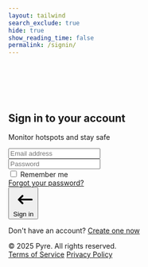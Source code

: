 ```yaml
---
layout: tailwind
search_exclude: true
hide: true
show_reading_time: false
permalink: /signin/
---
```


<div class="min-h-screen w-full flex flex-col items-center justify-between bg-black bg-opacity-95 bg-[url('https://images.unsplash.com/photo-1518791841217-8f162f1e1131?ixlib=rb-1.2.1&ixid=eyJhcHBfaWQiOjEyMDd9&auto=format&fit=crop&w=1350&q=80')] bg-cover bg-center bg-blend-overlay">

  <br>
  <br>
  <br>
  <br>

  <!-- Login form container -->
  <div class="flex flex-col items-center justify-center w-full max-w-md px-4">
    <div class="w-full bg-gray-900 bg-opacity-80 rounded-lg shadow-xl p-8 backdrop-blur">
      <h2 class="text-3xl font-bold text-white text-center mb-2">Sign in to your account</h2>
      <p class="text-gray-400 text-center mb-6">Monitor hotspots and stay safe</p>
      <form class="space-y-4">
        <div>
          <input type="email" placeholder="Email address" class="w-full px-4 py-3 rounded bg-gray-800 text-white border border-gray-700 focus:border-orange-500 focus:outline-none">
        </div>
        <div>
          <input type="password" placeholder="Password" class="w-full px-4 py-3 rounded bg-gray-800 text-white border border-gray-700 focus:border-orange-500 focus:outline-none">
        </div>
        <div class="flex items-center justify-between">
          <div class="flex items-center">
            <input type="checkbox" id="remember" class="w-4 h-4 bg-gray-800 border-gray-700 rounded focus:ring-orange-500 focus:ring-opacity-25">
            <label for="remember" class="ml-2 text-sm text-gray-400">Remember me</label>
          </div>
          <a href="#" class="text-sm text-orange-500 hover:text-orange-400">Forgot your password?</a>
        </div>
        <button type="submit" class="w-full py-3 px-4 bg-gradient-to-r from-orange-600 to-red-600 hover:from-orange-500 hover:to-red-500 text-white font-medium rounded shadow-lg transition duration-300 flex items-center justify-center">
          <svg xmlns="http://www.w3.org/2000/svg" class="h-5 w-5 mr-2" fill="none" viewBox="0 0 24 24" stroke="currentColor">
            <path stroke-linecap="round" stroke-linejoin="round" stroke-width="2" d="M11 16l-4-4m0 0l4-4m-4 4h14"/>
          </svg>
          Sign in
        </button>
      </form>
      <div class="text-center mt-6">
        <p class="text-gray-400 text-sm">
          Don't have an account?
          <a href="#" class="text-orange-500 hover:text-orange-400 font-medium">Create one now</a>
        </p>
      </div>
    </div>
  </div>
  <footer class="w-full py-6 text-center">
    <div class="text-gray-500 text-sm mb-2">© 2025 Pyre. All rights reserved.</div>
    <div class="flex justify-center space-x-4">
      <a href="#" class="text-gray-500 hover:text-gray-400 text-sm">Terms of Service</a>
      <a href="#" class="text-gray-500 hover:text-gray-400 text-sm">Privacy Policy</a>
    </div>
  </footer>
</div>